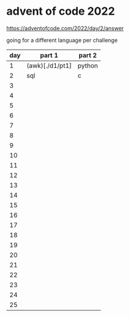 # advent of code 2022

https://adventofcode.com/2022/day/2/answer

going for a different language per challenge

| day | part 1          | part 2 |
| --- | --------------- | ------ |
| 1   | (awk)[./d1/pt1] | python |
| 2   | sql             | c      |
| 3   |                 |        |
| 4   |                 |        |
| 5   |                 |        |
| 6   |                 |        |
| 7   |                 |        |
| 8   |                 |        |
| 9   |                 |        |
| 10  |                 |        |
| 11  |                 |        |
| 12  |                 |        |
| 13  |                 |        |
| 14  |                 |        |
| 15  |                 |        |
| 16  |                 |        |
| 17  |                 |        |
| 18  |                 |        |
| 19  |                 |        |
| 20  |                 |        |
| 21  |                 |        |
| 22  |                 |        |
| 23  |                 |        |
| 24  |                 |        |
| 25  |                 |        |

